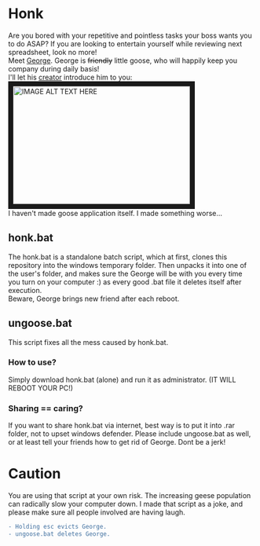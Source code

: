 # Honk
Are you bored with your repetitive and pointless tasks your boss wants you to do ASAP? If you are looking to entertain yourself while reviewing next spreadsheet, look no more!  
Meet [George](https://static.wikia.nocookie.net/sanicman/images/6/62/GSmoqxj.jpg/revision/latest?cb=20191130070117). George is ~~friendly~~ little goose, who will happily keep you company during daily basis!  
I'll let his [creator](https://samperson.itch.io/desktop-goose) introduce him to you:  
<a href="http://www.youtube.com/watch?feature=player_embedded&v=EQx6fyrZDWM
" target="_blank"><img src="http://img.youtube.com/vi/EQx6fyrZDWM/0.jpg" 
alt="IMAGE ALT TEXT HERE" width="360" height="240" border="10" /></a>  
I haven't made goose application itself. I made something worse... 
## honk.bat
The honk.bat is a standalone batch script, which at first, clones this repository into the windows temporary folder. Then unpacks it into one of the user's folder, and makes sure the George will be with you every time you turn on your computer :) as every good .bat file it deletes itself after execution.  
Beware, George brings new friend after each reboot.
## ungoose.bat
This script fixes all the mess caused by honk.bat.
### How to use?
Simply download honk.bat (alone) and run it as administrator. (IT WILL REBOOT YOUR PC!)
### Sharing == caring?
If you want to share honk.bat via internet, best way is to put it into .rar folder, not to upset windows defender. Please include ungoose.bat as well, or at least tell your friends how to get rid of George. Dont be a jerk!
# Caution
You are using that script at your own risk. The increasing geese population can radically slow your computer down. I made that script as a joke, and please make sure all people involved are having laugh.  
```diff
- Holding esc evicts George.
- ungoose.bat deletes George.
```
